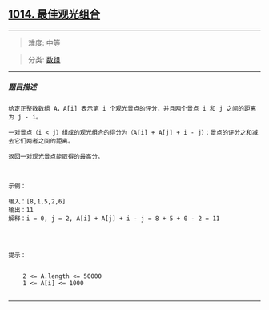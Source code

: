 ## [1014. 最佳观光组合](https://leetcode-cn.com/problems/best-sightseeing-pair/)

---

> 难度: 中等

> 分类:  [数组](https://leetcode-cn.com/tag/array/) 

---

##### 题目描述

```
给定正整数数组 A，A[i] 表示第 i 个观光景点的评分，并且两个景点 i 和 j 之间的距离为 j - i。

一对景点（i < j）组成的观光组合的得分为（A[i] + A[j] + i - j）：景点的评分之和减去它们两者之间的距离。

返回一对观光景点能取得的最高分。

 

示例：

输入：[8,1,5,2,6]
输出：11
解释：i = 0, j = 2, A[i] + A[j] + i - j = 8 + 5 + 0 - 2 = 11


 

提示：


	2 <= A.length <= 50000
	1 <= A[i] <= 1000


```

---
